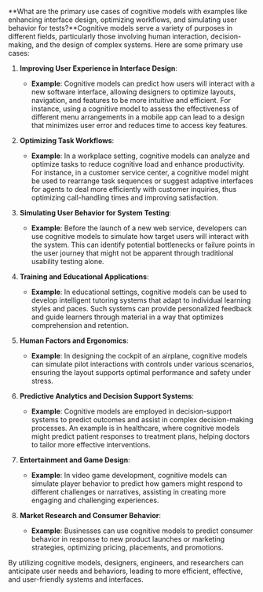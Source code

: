 **What are the primary use cases of cognitive models with examples like enhancing interface design, optimizing workflows, and simulating user behavior for tests?**Cognitive models serve a variety of purposes in different fields, particularly those involving human interaction, decision-making, and the design of complex systems. Here are some primary use cases:

1. **Improving User Experience in Interface Design**:
   - **Example**: Cognitive models can predict how users will interact with a new software interface, allowing designers to optimize layouts, navigation, and features to be more intuitive and efficient. For instance, using a cognitive model to assess the effectiveness of different menu arrangements in a mobile app can lead to a design that minimizes user error and reduces time to access key features.

2. **Optimizing Task Workflows**:
   - **Example**: In a workplace setting, cognitive models can analyze and optimize tasks to reduce cognitive load and enhance productivity. For instance, in a customer service center, a cognitive model might be used to rearrange task sequences or suggest adaptive interfaces for agents to deal more efficiently with customer inquiries, thus optimizing call-handling times and improving satisfaction.

3. **Simulating User Behavior for System Testing**:
   - **Example**: Before the launch of a new web service, developers can use cognitive models to simulate how target users will interact with the system. This can identify potential bottlenecks or failure points in the user journey that might not be apparent through traditional usability testing alone.

4. **Training and Educational Applications**:
   - **Example**: In educational settings, cognitive models can be used to develop intelligent tutoring systems that adapt to individual learning styles and paces. Such systems can provide personalized feedback and guide learners through material in a way that optimizes comprehension and retention.

5. **Human Factors and Ergonomics**:
   - **Example**: In designing the cockpit of an airplane, cognitive models can simulate pilot interactions with controls under various scenarios, ensuring the layout supports optimal performance and safety under stress.

6. **Predictive Analytics and Decision Support Systems**:
   - **Example**: Cognitive models are employed in decision-support systems to predict outcomes and assist in complex decision-making processes. An example is in healthcare, where cognitive models might predict patient responses to treatment plans, helping doctors to tailor more effective interventions.

7. **Entertainment and Game Design**:
   - **Example**: In video game development, cognitive models can simulate player behavior to predict how gamers might respond to different challenges or narratives, assisting in creating more engaging and challenging experiences.

8. **Market Research and Consumer Behavior**:
   - **Example**: Businesses can use cognitive models to predict consumer behavior in response to new product launches or marketing strategies, optimizing pricing, placements, and promotions.

By utilizing cognitive models, designers, engineers, and researchers can anticipate user needs and behaviors, leading to more efficient, effective, and user-friendly systems and interfaces.